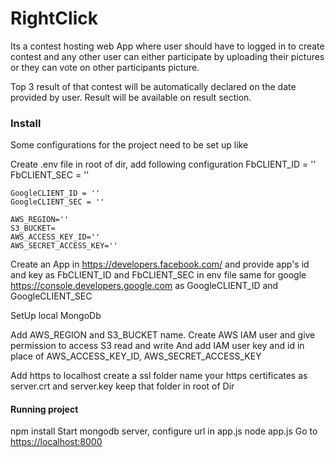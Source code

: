 # RightClick
Its a contest hosting web App where user should have to logged in to create contest and any other user can either participate by uploading their pictures or they can vote on other participants picture.

Top 3 result of that contest will be automatically declared on the date provided by user. Result will be available on result section.

### Install
Some configurations for the project need to be set up like 

Create .env file in root of dir, add following configuration
    FbCLIENT_ID = ''
    FbCLIENT_SEC = ''

    GoogleCLIENT_ID = ''
    GoogleCLIENT_SEC = ''

    AWS_REGION=''
    S3_BUCKET=
    AWS_ACCESS_KEY_ID=''
    AWS_SECRET_ACCESS_KEY=''

Create an App in <https://developers.facebook.com/> and provide app's id and key as FbCLIENT_ID and FbCLIENT_SEC in env file same for google <https://console.developers.google.com> as GoogleCLIENT_ID and GoogleCLIENT_SEC

SetUp local MongoDb

Add AWS_REGION and S3_BUCKET name. Create AWS IAM user and give permission to access S3 read and write  And add IAM user key and id in place of AWS_ACCESS_KEY_ID, AWS_SECRET_ACCESS_KEY

Add https to localhost create a ssl folder name your https certificates as server.crt and server.key keep that folder in root of Dir

#### Running project
npm install
Start mongodb server, configure url in app.js 
node app.js
Go to <https://localhost:8000>